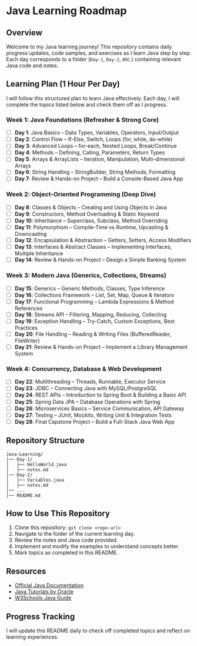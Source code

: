 # Java Learning Roadmap

## Overview
Welcome to my Java learning journey! This repository contains daily progress updates, code samples, and exercises as I learn Java step by step. Each day corresponds to a folder (`Day-1`, `Day-2`, etc.) containing relevant Java code and notes.

## Learning Plan (1 Hour Per Day)
I will follow this structured plan to learn Java effectively. Each day, I will complete the topics listed below and check them off as I progress.

### Week 1: Java Foundations (Refresher & Strong Core)
- [ ] **Day 1**: Java Basics – Data Types, Variables, Operators, Input/Output
- [ ] **Day 2**: Control Flow – If-Else, Switch, Loops (for, while, do-while)
- [ ] **Day 3**: Advanced Loops – for-each, Nested Loops, Break/Continue
- [ ] **Day 4**: Methods – Defining, Calling, Parameters, Return Types
- [ ] **Day 5**: Arrays & ArrayLists – Iteration, Manipulation, Multi-dimensional Arrays
- [ ] **Day 6**: String Handling – StringBuilder, String Methods, Formatting
- [ ] **Day 7**: Review & Hands-on Project – Build a Console-Based Java App

### Week 2: Object-Oriented Programming (Deep Dive)
- [ ] **Day 8**: Classes & Objects – Creating and Using Objects in Java
- [ ] **Day 9**: Constructors, Method Overloading & Static Keyword
- [ ] **Day 10**: Inheritance – Superclass, Subclass, Method Overriding
- [ ] **Day 11**: Polymorphism – Compile-Time vs Runtime, Upcasting & Downcasting
- [ ] **Day 12**: Encapsulation & Abstraction – Getters, Setters, Access Modifiers
- [ ] **Day 13**: Interfaces & Abstract Classes – Implementing Interfaces, Multiple Inheritance
- [ ] **Day 14**: Review & Hands-on Project – Design a Simple Banking System

### Week 3: Modern Java (Generics, Collections, Streams)
- [ ] **Day 15**: Generics – Generic Methods, Classes, Type Inference
- [ ] **Day 16**: Collections Framework – List, Set, Map, Queue & Iterators
- [ ] **Day 17**: Functional Programming – Lambda Expressions & Method References
- [ ] **Day 18**: Streams API – Filtering, Mapping, Reducing, Collecting
- [ ] **Day 19**: Exception Handling – Try-Catch, Custom Exceptions, Best Practices
- [ ] **Day 20**: File Handling – Reading & Writing Files (BufferedReader, FileWriter)
- [ ] **Day 21**: Review & Hands-on Project – Implement a Library Management System

### Week 4: Concurrency, Database & Web Development
- [ ] **Day 22**: Multithreading – Threads, Runnable, Executor Service
- [ ] **Day 23**: JDBC – Connecting Java with MySQL/PostgreSQL
- [ ] **Day 24**: REST APIs – Introduction to Spring Boot & Building a Basic API
- [ ] **Day 25**: Spring Data JPA – Database Operations with Spring
- [ ] **Day 26**: Microservices Basics – Service Communication, API Gateway
- [ ] **Day 27**: Testing – JUnit, Mockito, Writing Unit & Integration Tests
- [ ] **Day 28**: Final Capstone Project – Build a Full-Stack Java Web App

## Repository Structure
```
Java-Learning/
│── Day-1/
│   ├── HelloWorld.java
│   ├── notes.md
│── Day-2/
│   ├── Variables.java
│   ├── notes.md
│── ...
│── README.md
```

## How to Use This Repository
1. Clone this repository: `git clone <repo-url>`
2. Navigate to the folder of the current learning day.
3. Review the notes and Java code provided.
4. Implement and modify the examples to understand concepts better.
5. Mark topics as completed in this README.

## Resources
- [Official Java Documentation](https://docs.oracle.com/en/java/)
- [Java Tutorials by Oracle](https://docs.oracle.com/javase/tutorial/)
- [W3Schools Java Guide](https://www.w3schools.com/java/)

## Progress Tracking
I will update this README daily to check off completed topics and reflect on learning experiences.

